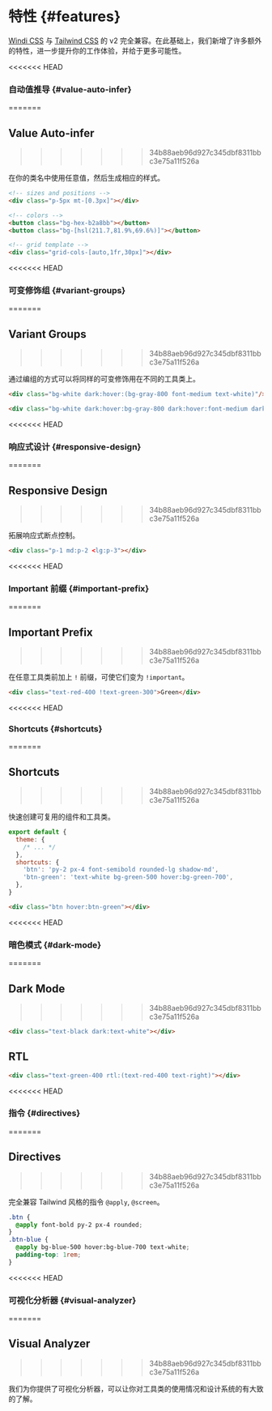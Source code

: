 [windi css]: https://github.com/windicss/windicss
[tailwind css]: https://tailwindcss.com/docs
[svelte]: /guide/svelte.html#additional-features-in-svelte-⚡%EF%B8%8F

# 特性 {#features}

[Windi CSS] 与 [Tailwind CSS] 的 v2 完全兼容。在此基础上，我们新增了许多额外的特性，进一步提升你的工作体验，并给于更多可能性。

<<<<<<< HEAD
### 自动值推导 {#value-auto-infer}
=======
## Value Auto-infer
>>>>>>> 34b88aeb96d927c345dbf8311bbc3e75a11f526a

在你的类名中使用任意值，然后生成相应的样式。

```html
<!-- sizes and positions -->
<div class="p-5px mt-[0.3px]"></div>

<!-- colors -->
<button class="bg-hex-b2a8bb"></button>
<button class="bg-[hsl(211.7,81.9%,69.6%)]"></button>

<!-- grid template -->
<div class="grid-cols-[auto,1fr,30px]"></div>
```

<LearnMore to="/features/value-auto-infer" />

<<<<<<< HEAD
### 可变修饰组 {#variant-groups}
=======
## Variant Groups
>>>>>>> 34b88aeb96d927c345dbf8311bbc3e75a11f526a

通过编组的方式可以将同样的可变修饰用在不同的工具类上。

```html
<div class="bg-white dark:hover:(bg-gray-800 font-medium text-white)"/>
```

```html
<div class="bg-white dark:hover:bg-gray-800 dark:hover:font-medium dark:hover:text-white"/>
```

<LearnMore to="/features/variant-groups" />

<<<<<<< HEAD
### 响应式设计 {#responsive-design}
=======
## Responsive Design
>>>>>>> 34b88aeb96d927c345dbf8311bbc3e75a11f526a

拓展响应式断点控制。

```html
<div class="p-1 md:p-2 <lg:p-3"></div>
```

<LearnMore to="/features/responsive-design" />

<<<<<<< HEAD
### Important 前缀 {#important-prefix}
=======
## Important Prefix
>>>>>>> 34b88aeb96d927c345dbf8311bbc3e75a11f526a

在任意工具类前加上 `!` 前缀，可使它们变为 `!important`。

```html
<div class="text-red-400 !text-green-300">Green</div>
```

<LearnMore to="/features/important-prefix" />

<<<<<<< HEAD
### Shortcuts {#shortcuts}
=======
## Shortcuts
>>>>>>> 34b88aeb96d927c345dbf8311bbc3e75a11f526a

快速创建可复用的组件和工具类。

```js windi.config.js
export default {
  theme: {
    /* ... */
  },
  shortcuts: {
    'btn': 'py-2 px-4 font-semibold rounded-lg shadow-md',
    'btn-green': 'text-white bg-green-500 hover:bg-green-700',
  },
}
```

```html
<div class="btn hover:btn-green"></div>
```

<LearnMore to="/features/shortcuts" />

<<<<<<< HEAD
### 暗色模式 {#dark-mode}
=======
## Dark Mode
>>>>>>> 34b88aeb96d927c345dbf8311bbc3e75a11f526a

```html
<div class="text-black dark:text-white"></div>
```

<LearnMore to="/features/dark-mode" />

## RTL

```html
<div class="text-green-400 rtl:(text-red-400 text-right)"></div>
```

<LearnMore to="/features/rtl" />

<<<<<<< HEAD
### 指令 {#directives}
=======
## Directives
>>>>>>> 34b88aeb96d927c345dbf8311bbc3e75a11f526a

完全兼容 Tailwind 风格的指令 `@apply`, `@screen`。

```css
.btn {
  @apply font-bold py-2 px-4 rounded;
}
.btn-blue {
  @apply bg-blue-500 hover:bg-blue-700 text-white;
  padding-top: 1rem;
}
```

<LearnMore to="/features/directives" />

<<<<<<< HEAD
### 可视化分析器 {#visual-analyzer}
=======
## Visual Analyzer
>>>>>>> 34b88aeb96d927c345dbf8311bbc3e75a11f526a

我们为你提供了可视化分析器，可以让你对工具类的使用情况和设计系统的有大致的了解。

<LearnMore to="/features/analyzer" />
